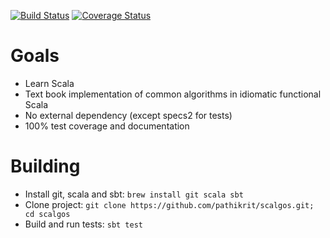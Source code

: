 [![Build Status](https://travis-ci.org/pathikrit/scalgos.png)](http://travis-ci.org/pathikrit/scalgos) [![Coverage Status](https://coveralls.io/repos/pathikrit/scalgos/badge.png)](https://coveralls.io/r/pathikrit/scalgos)

Goals
=====
* Learn Scala
* Text book implementation of common algorithms in idiomatic functional Scala
* No external dependency (except specs2 for tests)
* 100% test coverage and documentation

Building
========
* Install git, scala and sbt: `brew install git scala sbt`
* Clone project: `git clone https://github.com/pathikrit/scalgos.git; cd scalgos`
* Build and run tests: `sbt test`
